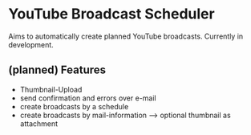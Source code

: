 # YouTube Broadcast Scheduler
Aims to automatically create planned YouTube broadcasts.
Currently in development.

## (planned) Features
- Thumbnail-Upload
- send confirmation and errors over e-mail
- create broadcasts by a schedule
- create broadcasts by mail-information --> optional thumbnail as attachment